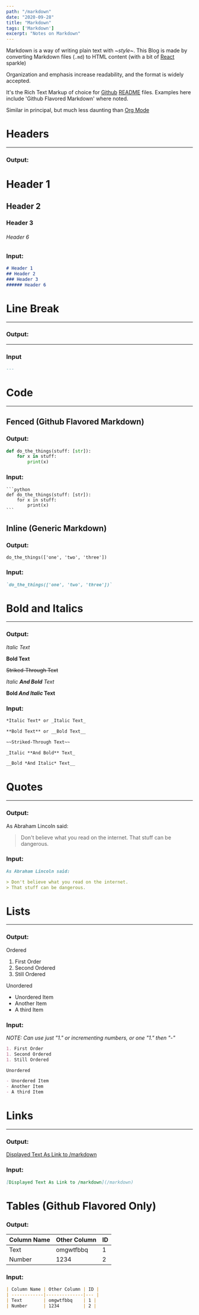 ```yaml
---
path: "/markdown"
date: "2020-09-28"
title: "Markdown"
tags: ['Markdown']
excerpt: "Notes on Markdown"
---
```


Markdown is a way of writing plain text with ~_style_~. This Blog is made by converting Markdown files (`.md`) to HTML content (with a bit of [React](/react) sparkle)

Organization and emphasis increase readability, and the format is widely accepted.

It's the Rich Text Markup of choice for [Github](/github) [README](/readme) files. Examples here include 'Github Flavored Markdown' where noted.

Similar in principal, but much less daunting than [Org Mode](/org_mode)

# Headers
---
### Output:

# Header 1
## Header 2
### Header 3
###### Header 6

### Input:

```md
# Header 1
## Header 2
### Header 3
###### Header 6
```

# Line Break
---
### Output:
---

### Input
```md
---
```

# Code
---
## Fenced (Github Flavored Markdown)

### Output:

```python
def do_the_things(stuff: [str]):
    for x in stuff:
        print(x)
```

### Input:

    ```python
    def do_the_things(stuff: [str]):
        for x in stuff:
            print(x)
    ```

## Inline (Generic Markdown)

### Output:

`do_the_things(['one', 'two', 'three'])`

### Input:

```md
`do_the_things(['one', 'two', 'three'])`
```

# Bold and Italics
---
### Output:

*Italic Text*

**Bold Text**

~~Striked-Through Text~~

_Italic **And Bold** Text_

__Bold *And Italic* Text__

### Input:

```md
*Italic Text* or _Italic Text_

**Bold Text** or __Bold Text__

~~Striked-Through Text~~

_Italic **And Bold** Text_

__Bold *And Italic* Text__
```

# Quotes
---
### Output:

As Abraham Lincoln said:

> Don't believe what you read on the internet.
> That stuff can be dangerous.

### Input:

```md
As Abraham Lincoln said:

> Don't believe what you read on the internet.
> That stuff can be dangerous.
```

# Lists
---
### Output:
Ordered

1. First Order
1. Second Ordered
1. Still Ordered

Unordered

- Unordered Item
- Another Item
- A third Item

### Input:
*NOTE: Can use just "1." or incrementing numbers, or one "1." then "-"*
```md
1. First Order
1. Second Ordered
1. Still Ordered

Unordered

- Unordered Item
- Another Item
- A third Item
```

# Links
---

### Output:

[Displayed Text As Link to /markdown](/markdown)

### Input:

```md
[Displayed Text As Link to /markdown](/markdown)
```

# Tables (Github Flavored Only)

### Output:

| Column Name | Other Column | ID |
| ------------|--------------|--- |
| Text        | omgwtfbbq    | 1 |
| Number      | 1234         | 2 |


### Input:

```md
| Column Name | Other Column | ID |
| ------------|--------------|--- |
| Text        | omgwtfbbq    | 1 |
| Number      | 1234         | 2 |
```